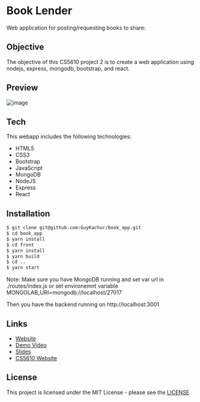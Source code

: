 # Book Lender
Web application for posting/requesting books to share:

## Objective
The objective of this CS5610 project 2 is to create a web application using nodejs, express, mongodb, bootstrap, and react.

## Preview
![image](./siteScreenShot.jpg)


## Tech
This webapp includes the following technologies:

* HTML5
* CSS3
* Bootstrap
* JavaScript
* MongoDB
* NodeJS
* Express
* React


## Installation
```sh
$ git clone git@github.com:GuyKachur/book_app.git
$ cd book_app
$ yarn install
$ cd front
$ yarn install
$ yarn build
$ cd ..
$ yarn start
```

Note: Make sure you have MongoDB running and set var url in ./routes/index.js or set environemnt variable MONGOLAB_URI=mongodb://localhost/27017

Then you have the backend running on http://localhost:3001


## Links
- [Website](https://lit-bayou-56425.herokuapp.com/)
- [Demo Video](https://www.youtube.com/)
- [Slides](https://docs.google.com/)
- [CS5610 Website](http://johnguerra.co/classes/webDevelopment_spring_2019/)


## License
This project is licensed under the MIT License - please see the [LICENSE](LICENSE)

